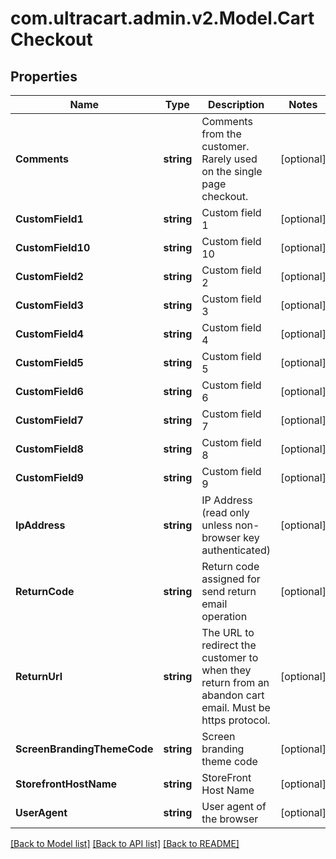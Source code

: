 
# com.ultracart.admin.v2.Model.CartCheckout

## Properties

Name | Type | Description | Notes
------------ | ------------- | ------------- | -------------
**Comments** | **string** | Comments from the customer.  Rarely used on the single page checkout. | [optional] 
**CustomField1** | **string** | Custom field 1 | [optional] 
**CustomField10** | **string** | Custom field 10 | [optional] 
**CustomField2** | **string** | Custom field 2 | [optional] 
**CustomField3** | **string** | Custom field 3 | [optional] 
**CustomField4** | **string** | Custom field 4 | [optional] 
**CustomField5** | **string** | Custom field 5 | [optional] 
**CustomField6** | **string** | Custom field 6 | [optional] 
**CustomField7** | **string** | Custom field 7 | [optional] 
**CustomField8** | **string** | Custom field 8 | [optional] 
**CustomField9** | **string** | Custom field 9 | [optional] 
**IpAddress** | **string** | IP Address (read only unless non-browser key authenticated) | [optional] 
**ReturnCode** | **string** | Return code assigned for send return email operation | [optional] 
**ReturnUrl** | **string** | The URL to redirect the customer to when they return from an abandon cart email.  Must be https protocol. | [optional] 
**ScreenBrandingThemeCode** | **string** | Screen branding theme code | [optional] 
**StorefrontHostName** | **string** | StoreFront Host Name | [optional] 
**UserAgent** | **string** | User agent of the browser | [optional] 

[[Back to Model list]](../README.md#documentation-for-models)
[[Back to API list]](../README.md#documentation-for-api-endpoints)
[[Back to README]](../README.md)

